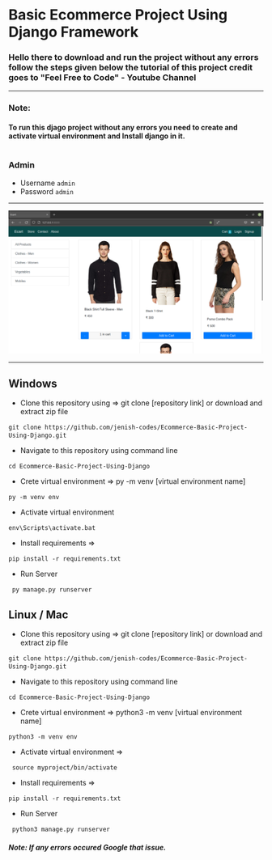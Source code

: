 # Basic Ecommerce Project Using Django Framework

### Hello there to download and run the project without any errors follow the steps given below the tutorial of this project credit goes to "Feel Free to Code" - Youtube Channel
---
### Note:
#### To run this djago project without any errors you need to create and activate virtual environment and Install django in it.
#
### Admin
- Username ```admin```
- Password ```admin```  

---
![Index Page](./readme-src/index.png)

---
## Windows


- Clone this repository using  => git clone [repository link] or download and extract zip file
```
git clone https://github.com/jenish-codes/Ecommerce-Basic-Project-Using-Django.git
```

- Navigate to this repository using command line
```
cd Ecommerce-Basic-Project-Using-Django
```

- Crete virtual environment => py -m venv [virtual environment name]
```
py -m venv env
```
 - Activate virtual environment
 ```
 env\Scripts\activate.bat
 ```

 - Install requirements => 
 ```
 pip install -r requirements.txt
 ```
 - Run Server
 ```
  py manage.py runserver
 ```

 ## Linux / Mac


- Clone this repository using  => git clone [repository link] or download and extract zip file
```
git clone https://github.com/jenish-codes/Ecommerce-Basic-Project-Using-Django.git
```

- Navigate to this repository using command line
```
cd Ecommerce-Basic-Project-Using-Django
```

- Crete virtual environment => python3 -m venv [virtual environment name]
```
python3 -m venv env
``` 
 - Activate virtual environment => 
 ```
  source myproject/bin/activate
  ```

 - Install requirements => 
 ```
 pip install -r requirements.txt
 ```
- Run Server
 ```
  python3 manage.py runserver
 ```




 ##### Note: If any errors occured Google that issue. 